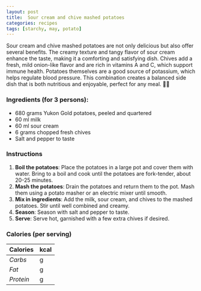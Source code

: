 ```yaml
---
layout: post
title:  Sour cream and chive mashed potatoes
categories: recipes
tags: [starchy, may, potato]
---
```


Sour cream and chive mashed potatoes are not only delicious but also offer several benefits. The creamy texture and tangy flavor of sour cream enhance the taste, making it a comforting and satisfying dish. Chives add a fresh, mild onion-like flavor and are rich in vitamins A and C, which support immune health. Potatoes themselves are a good source of potassium, which helps regulate blood pressure. This combination creates a balanced side dish that is both nutritious and enjoyable, perfect for any meal. 🥔🌿
### Ingredients (for 3 persons):

- 680 grams Yukon Gold potatoes, peeled and quartered
- 60 ml milk
- 60 ml sour cream
- 6 grams chopped fresh chives
- Salt and pepper to taste

### Instructions

1. **Boil the potatoes**: Place the potatoes in a large pot and cover them with water. Bring to a boil and cook until the potatoes are fork-tender, about 20-25 minutes.
2. **Mash the potatoes**: Drain the potatoes and return them to the pot. Mash them using a potato masher or an electric mixer until smooth.
3. **Mix in ingredients**: Add the milk, sour cream, and chives to the mashed potatoes. Stir until well combined and creamy.
4. **Season**: Season with salt and pepper to taste.
5. **Serve**: Serve hot, garnished with a few extra chives if desired.

### Calories (per serving)

| **Calories** | kcal |
| ----------- | ----------- |
| *Carbs* | g |
| *Fat* | g |
| *Protein* | g |